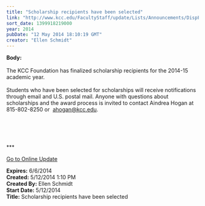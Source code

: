 ```yaml
---
title: "Scholarship recipients have been selected"
link: "http://www.kcc.edu/FacultyStaff/update/Lists/Announcements/DispForm.aspx?ID=1517"
sort_date: 1399918219000
year: 2014
pubDate: "12 May 2014 18:10:19 GMT"
creator: "Ellen Schmidt"
---
```


<div><b>Body:</b> <div class="ExternalClassE6C4863DB9C540F085523A1AB5AA100B">
<div> </div>
<div>The KCC Foundation has finalized scholarship recipients for the 2014-15 academic year.  </div>
<div> </div>
<div>Students who have been selected for scholarships will receive notifications through email and U.S. postal mail. Anyone with questions about scholarships and the award process is invited to contact Aindrea Hogan at 815-802-8250 or  <a href="mailto:ahogan@kcc.edu">ahogan@kcc.edu</a>. </div>
<div> </div>
<div> </div>
<div> </div>
<div> </div>
<div>
<div></div>
<div>
<div></div>
<div>
<div></div>
<div>
<p>***</p>
<p><a href="/FacultyStaff/update/Pages/dailyupdate.aspx">Go to Online Update</a></p>
<p></p></div></div>
<div></div></div></div></div></div>
<div><b>Expires:</b> 6/6/2014</div>
<div><b>Created:</b> 5/12/2014 1:10 PM</div>
<div><b>Created By:</b> Ellen Schmidt</div>
<div><b>Start Date:</b> 5/12/2014</div>
<div><b>Title:</b> Scholarship recipients have been selected</div>
